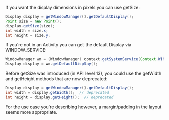 If you want the display dimensions in pixels you can use getSize:

```java
Display display = getWindowManager().getDefaultDisplay();
Point size = new Point();
display.getSize(size);
int width = size.x;
int height = size.y;
```

If you're not in an Activity you can get the default Display via WINDOW_SERVICE:

```java
WindowManager wm = (WindowManager) context.getSystemService(Context.WINDOW_SERVICE);
Display display = wm.getDefaultDisplay();
```

Before getSize was introduced (in API level 13), you could use the getWidth and getHeight methods that are now deprecated:

```java
Display display = getWindowManager().getDefaultDisplay(); 
int width = display.getWidth();  // deprecated
int height = display.getHeight();  // deprecated
```

For the use case you're describing however, a margin/padding in the layout seems more appropriate.
